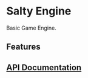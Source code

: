 # Salty Engine

Basic Game Engine.

## Features

## [API Documentation](https://github.com/Nicolas-Constanty/rtype/tree/feature/SaltyEngine/R-Type/SaltyEngine/API)
